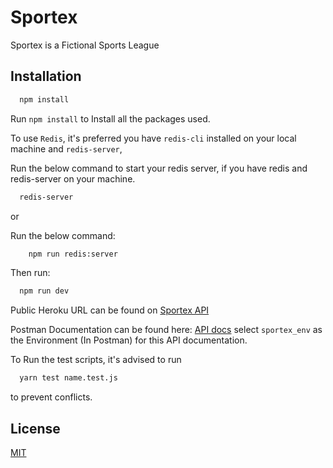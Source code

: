 # Sportex

Sportex is a Fictional Sports League

## Installation

```bash
  npm install
```

Run `npm install` to Install all the packages used.

To use `Redis`, it's preferred you have `redis-cli` installed on your local machine and `redis-server`,

Run the below command to start your redis server, if you have redis and redis-server on your machine.

```bash
  redis-server
```
or 

Run the below command:
```bash
    npm run redis:server
```

Then run:

```bash
  npm run dev
```

Public Heroku URL can be found on [Sportex API](https://sportex-api.herokuapp.com)

Postman Documentation can be found here: [API docs](https://documenter.getpostman.com/view/3347950/TVRn2S8b)
select `sportex_env` as the Environment (In Postman) for this API documentation.

To Run the test scripts, it's advised to run 

```bash
  yarn test name.test.js 
```
to prevent conflicts.

## License

[MIT](https://choosealicense.com/licenses/mit/)
